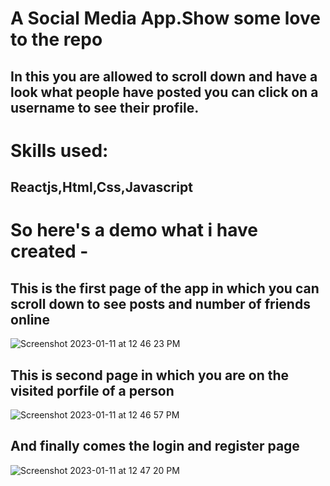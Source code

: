 # A Social Media App.Show some love to the repo
## In this you are allowed to scroll down and have a look what people have posted you can click on a username to see their profile.

# Skills used:
## Reactjs,Html,Css,Javascript

# So here's a demo what i have created -
 ## This is the first page of the app in which you can scroll down to see posts and number of friends online 
![Screenshot 2023-01-11 at 12 46 23 PM](https://user-images.githubusercontent.com/121494581/211741859-98dde77b-a420-4647-9c19-c94f108d145d.png)
 
 ## This is second page in which you are on the visited porfile of a person
 ![Screenshot 2023-01-11 at 12 46 57 PM](https://user-images.githubusercontent.com/121494581/211742029-2bdf2537-40c5-4229-8799-dd5a412b0cad.png)

## And finally comes the login and register page
 ![Screenshot 2023-01-11 at 12 47 20 PM](https://user-images.githubusercontent.com/121494581/211742128-07287c00-de2c-41ad-bd59-05381cf0924b.png)




